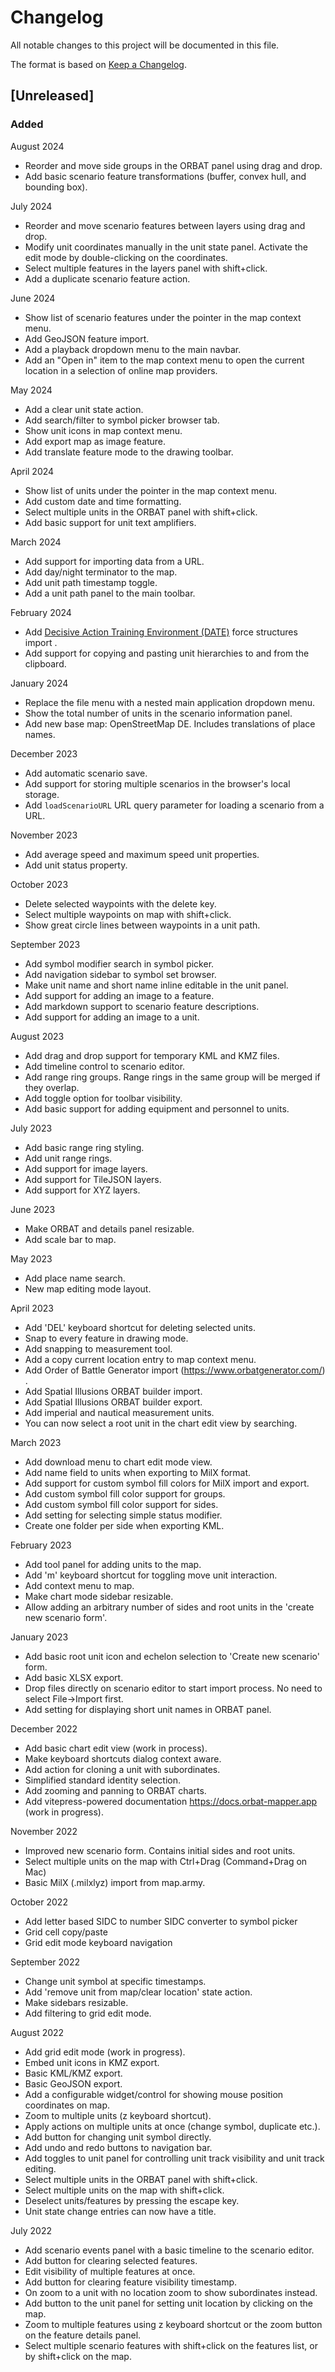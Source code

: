 # Changelog

All notable changes to this project will be documented in this file.

The format is based on [Keep a Changelog](https://keepachangelog.com/en/1.0.0/).

## [Unreleased]

### Added

August 2024

- Reorder and move side groups in the ORBAT panel using drag and drop.
- Add basic scenario feature transformations (buffer, convex hull, and bounding box).

July 2024

- Reorder and move scenario features between layers using drag and drop.
- Modify unit coordinates manually in the unit state panel. Activate the edit mode by double-clicking on the coordinates.
- Select multiple features in the layers panel with shift+click.
- Add a duplicate scenario feature action.

June 2024

- Show list of scenario features under the pointer in the map context menu.
- Add GeoJSON feature import.
- Add a playback dropdown menu to the main navbar.
- Add an "Open in" item to the map context menu to open the current location in a selection of online map providers.

May 2024

- Add a clear unit state action.
- Add search/filter to symbol picker browser tab.
- Show unit icons in map context menu.
- Add export map as image feature.
- Add translate feature mode to the drawing toolbar.

April 2024

- Show list of units under the pointer in the map context menu.
- Add custom date and time formatting.
- Select multiple units in the ORBAT panel with shift+click.
- Add basic support for unit text amplifiers.

March 2024

- Add support for importing data from a URL.
- Add day/night terminator to the map.
- Add unit path timestamp toggle.
- Add a unit path panel to the main toolbar.

February 2024

- Add [Decisive Action Training Environment (DATE)](https://odin.tradoc.army.mil/DATEWORLD) force structures import .
- Add support for copying and pasting unit hierarchies to and from the clipboard.

January 2024

- Replace the file menu with a nested main application dropdown menu.
- Show the total number of units in the scenario information panel.
- Add new base map: OpenStreetMap DE. Includes translations of place names.

December 2023

- Add automatic scenario save.
- Add support for storing multiple scenarios in the browser's local storage.
- Add `loadScenarioURL` URL query parameter for loading a scenario from a URL.

November 2023

- Add average speed and maximum speed unit properties.
- Add unit status property.

October 2023

- Delete selected waypoints with the delete key.
- Select multiple waypoints on map with shift+click.
- Show great circle lines between waypoints in a unit path.

September 2023

- Add symbol modifier search in symbol picker.
- Add navigation sidebar to symbol set browser.
- Make unit name and short name inline editable in the unit panel.
- Add support for adding an image to a feature.
- Add markdown support to scenario feature descriptions.
- Add support for adding an image to a unit.

August 2023

- Add drag and drop support for temporary KML and KMZ files.
- Add timeline control to scenario editor.
- Add range ring groups. Range rings in the same group will be merged if they overlap.
- Add toggle option for toolbar visibility.
- Add basic support for adding equipment and personnel to units.

July 2023

- Add basic range ring styling.
- Add unit range rings.
- Add support for image layers.
- Add support for TileJSON layers.
- Add support for XYZ layers.

June 2023

- Make ORBAT and details panel resizable.
- Add scale bar to map.

May 2023

- Add place name search.
- New map editing mode layout.

April 2023

- Add 'DEL' keyboard shortcut for deleting selected units.
- Snap to every feature in drawing mode.
- Add snapping to measurement tool.
- Add a copy current location entry to map context menu.
- Add Order of Battle Generator import (https://www.orbatgenerator.com/) .
- Add Spatial Illusions ORBAT builder import.
- Add Spatial Illusions ORBAT builder export.
- Add imperial and nautical measurement units.
- You can now select a root unit in the chart edit view by searching.

March 2023

- Add download menu to chart edit mode view.
- Add name field to units when exporting to MilX format.
- Add support for custom symbol fill colors for MilX import and export.
- Add custom symbol fill color support for groups.
- Add custom symbol fill color support for sides.
- Add setting for selecting simple status modifier.
- Create one folder per side when exporting KML.

February 2023

- Add tool panel for adding units to the map.
- Add 'm' keyboard shortcut for toggling move unit interaction.
- Add context menu to map.
- Make chart mode sidebar resizable.
- Allow adding an arbitrary number of sides and root units in the 'create new scenario form'.

January 2023

- Add basic root unit icon and echelon selection to 'Create new scenario' form.
- Add basic XLSX export.
- Drop files directly on scenario editor to start import process. No need to select File->Import first.
- Add setting for displaying short unit names in ORBAT panel.

December 2022

- Add basic chart edit view (work in process).
- Make keyboard shortcuts dialog context aware.
- Add action for cloning a unit with subordinates.
- Simplified standard identity selection.
- Add zooming and panning to ORBAT charts.
- Add vitepress-powered documentation https://docs.orbat-mapper.app (work in progress).

November 2022

- Improved new scenario form. Contains initial sides and root units.
- Select multiple units on the map with Ctrl+Drag (Command+Drag on Mac)
- Basic MilX (.milxlyz) import from map.army.

October 2022

- Add letter based SIDC to number SIDC converter to symbol picker
- Grid cell copy/paste
- Grid edit mode keyboard navigation

September 2022

- Change unit symbol at specific timestamps.
- Add 'remove unit from map/clear location' state action.
- Make sidebars resizable.
- Add filtering to grid edit mode.

August 2022

- Add grid edit mode (work in progress).
- Embed unit icons in KMZ export.
- Basic KML/KMZ export.
- Basic GeoJSON export.
- Add a configurable widget/control for showing mouse position coordinates on map.
- Zoom to multiple units (z keyboard shortcut).
- Apply actions on multiple units at once (change symbol, duplicate etc.).
- Add button for changing unit symbol directly.
- Add undo and redo buttons to navigation bar.
- Add toggles to unit panel for controlling unit track visibility and unit track editing.
- Select multiple units in the ORBAT panel with shift+click.
- Select multiple units on the map with shift+click.
- Deselect units/features by pressing the escape key.
- Unit state change entries can now have a title.

July 2022

- Add scenario events panel with a basic timeline to the scenario editor.
- Add button for clearing selected features.
- Edit visibility of multiple features at once.
- Add button for clearing feature visibility timestamp.
- On zoom to a unit with no location zoom to show subordinates instead.
- Add button to the unit panel for setting unit location by clicking on the map.
- Zoom to multiple features using z keyboard shortcut or the zoom button on the feature details panel.
- Select multiple scenario features with shift+click on the features list, or by shift+click on the map.
